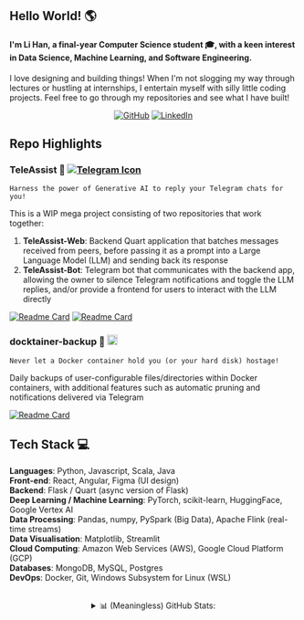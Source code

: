 ## Hello World! 🌎 
#### I'm Li Han, a final-year Computer Science student 🎓, with a keen interest in Data Science, Machine Learning, and Software Engineering.
I love designing and building things! When I'm not slogging my way through lectures or hustling at internships, I entertain myself with silly little coding projects. Feel free to go through my repositories and see what I have built!
<p align="center">
  <a href="https://github.com/lihaan" target="_blank"><img alt="GitHub" src="https://img.shields.io/badge/-@lihaan-181717?style=flat-square&logo=GitHub&logoColor=white"></a>
  <a href="https://www.linkedin.com/in/lihanong" target="_blank"><img alt="LinkedIn" src="https://img.shields.io/badge/-Ong%20Li%20Han-0077B5?style=flat-square&logo=Linkedin&logoColor=white"></a>
</p>

## Repo Highlights
### TeleAssist 🤖 [![Telegram Icon](https://upload.wikimedia.org/wikipedia/commons/thumb/8/82/Telegram_logo.svg/18px-Telegram_logo.svg.png)](#)
```
Harness the power of Generative AI to reply your Telegram chats for you!
```
This is a WIP mega project consisting of two repositories that work together:
1) **TeleAssist-Web**: Backend Quart application that batches messages received from peers, before passing it as a prompt into a Large Language Model (LLM) and sending back its response
3) **TeleAssist-Bot**: Telegram bot that communicates with the backend app, allowing the owner to silence Telegram notifications and toggle the LLM replies, and/or provide a frontend for users to interact with the LLM directly

[![Readme Card](https://github-readme-stats.vercel.app/api/pin/?username=lihaan&repo=TeleAssist-Web&show_icons=true&theme=vu)](https://github.com/lihaan/TeleAssist-Web)
[![Readme Card](https://github-readme-stats.vercel.app/api/pin/?username=lihaan&repo=TeleAssist-Bot&show_icons=true&theme=vue)](https://github.com/lihaan/TeleAssist-Bot)

### docktainer-backup 💾 <img src="https://skillicons.dev/icons?i=docker" width="18px" />
```
Never let a Docker container hold you (or your hard disk) hostage!
```
Daily backups of user-configurable files/directories within Docker containers, with additional features such as automatic pruning and notifications delivered via Telegram

[![Readme Card](https://github-readme-stats.vercel.app/api/pin/?username=lihaan&repo=docktainer-backup&show_icons=true&theme=vue)](https://github.com/lihaan/docktainer-backup)


## Tech Stack 💻
**Languages**: Python, Javascript, Scala, Java
<br>**Front-end**: React, Angular, Figma (UI design)
<br>**Backend**: Flask / Quart (async version of Flask)
<br>**Deep Learning / Machine Learning**: PyTorch, scikit-learn, HuggingFace, Google Vertex AI
<br>**Data Processing**: Pandas, numpy, PySpark (Big Data), Apache Flink (real-time streams)
<br>**Data Visualisation**: Matplotlib, Streamlit
<br>**Cloud Computing**: Amazon Web Services (AWS), Google Cloud Platform (GCP)
<br>**Databases**: MongoDB, MySQL, Postgres
<br>**DevOps**: Docker, Git, Windows Subsystem for Linux (WSL)

<br>

<details>
  <summary align="center">📊 (Meaningless) GitHub Stats:</summary>
  <!-- ![](https://github-readme-stats.vercel.app/api?username=lihaan&theme=vue-dark&hide_border=false&include_all_commits=true&count_private=true)<br/> -->
  <p align="center">
  <img alt = "GitHub Contribution Stats" src="https://github-readme-streak-stats.herokuapp.com/?user=lihaan&theme=vue-dark&hide_border=true" />
    <br>
  <img alt = "Github Language Breakdown Stats" src="https://github-readme-stats.vercel.app/api/top-langs/?username=lihaan&theme=vue-dark&hide_border=true&include_all_commits=false&count_private=false&layout=compact" />
  </p>
</details>




<!--
**lihaan/lihaan** is a ✨ _special_ ✨ repository because its `README.md` (this file) appears on your GitHub profile.

Here are some ideas to get you started:

- 🔭 I’m currently working on ...
- 🌱 I’m currently learning ...
- 👯 I’m looking to collaborate on ...
- 🤔 I’m looking for help with ...
- 💬 Ask me about ...

- 😄 Pronouns: ...
- ⚡ Fun fact: ...
-->
